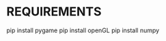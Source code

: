 REQUIREMENTS
==================================================================================================================================================================================================================
pip install pygame
pip install openGL
pip install numpy
